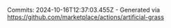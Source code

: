Commits: 2024-10-16T12:37:03.455Z - Generated via https://github.com/marketplace/actions/artificial-grass
<br>
